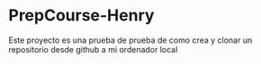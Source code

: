 # PrepCourse-Henry
Este proyecto es una prueba de prueba de como crea y clonar un repositorio desde github a mi ordenador local

